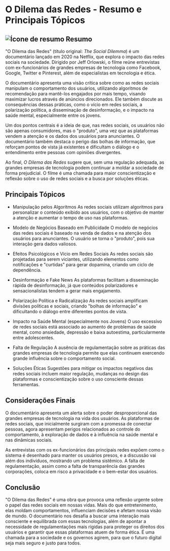
# O Dilema das Redes - Resumo e Principais Tópicos

## ![Ícone de resumo]([https://exemplo.com/icone-resumo.png](https://www.google.com/imgres?q=icone%20resumo%20png&imgurl=https%3A%2F%2Fcdn-icons-png.flaticon.com%2F512%2F1236%2F1236354.png&imgrefurl=https%3A%2F%2Fwww.flaticon.com%2Fbr%2Ficone-gratis%2Fresumo_1236354&docid=-SkGQr00bagu9M&tbnid=56H8_JMo6S9gWM&vet=12ahUKEwi0_trxrfKIAxVErJUCHSmSKe0QM3oECGEQAA..i&w=512&h=512&hcb=2&ved=2ahUKEwi0_trxrfKIAxVErJUCHSmSKe0QM3oECGEQAA)) Resumo

"O Dilema das Redes" (título original: *The Social Dilemma*) é um documentário lançado em 2020 na Netflix, que explora o impacto das redes sociais na sociedade. Dirigido por Jeff Orlowski, o filme reúne entrevistas com ex-funcionários de grandes empresas de tecnologia como Facebook, Google, Twitter e Pinterest, além de especialistas em tecnologia e ética.

O documentário apresenta uma visão crítica sobre como as redes sociais manipulam o comportamento dos usuários, utilizando algoritmos de recomendação para mantê-los engajados por mais tempo, visando maximizar lucros através de anúncios direcionados. Ele também discute as consequências dessas práticas, como o vício em redes sociais, a polarização política, a disseminação de desinformação, e o impacto na saúde mental, especialmente entre os jovens.

Um dos pontos centrais é a ideia de que, nas redes sociais, os usuários não são apenas consumidores, mas o "produto", uma vez que as plataformas vendem a atenção e os dados dos usuários para anunciantes. O documentário também destaca o perigo das bolhas de informação, que reforçam pontos de vista já existentes e dificultam o diálogo e o entendimento entre pessoas com opiniões divergentes.

Ao final, *O Dilema das Redes* sugere que, sem uma regulação adequada, as grandes empresas de tecnologia podem continuar a moldar a sociedade de forma prejudicial. O filme é uma chamada para maior conscientização e reflexão sobre o uso de redes sociais e a busca por soluções éticas.

## Principais Tópicos

- Manipulação pelos Algoritmos
As redes sociais utilizam algoritmos para personalizar o conteúdo exibido aos usuários, com o objetivo de manter a atenção e aumentar o tempo de uso nas plataformas.

- Modelo de Negócios Baseado em Publicidade
O modelo de negócios das redes sociais é baseado na venda de dados e na atenção dos usuários para anunciantes. O usuário se torna o "produto", pois sua interação gera dados valiosos.

- Efeitos Psicológicos e Vício em Redes Sociais
As redes sociais são projetadas para serem viciantes, utilizando elementos como notificações e "curtidas" para gerar dopamina, criando um ciclo de dependência.

- Desinformação e Fake News
As plataformas facilitam a disseminação rápida de desinformação, já que conteúdos polarizadores e sensacionalistas tendem a gerar mais engajamento.

- Polarização Política e Radicalização
As redes sociais amplificam divisões políticas e sociais, criando "bolhas de informação" e dificultando o diálogo entre diferentes pontos de vista.

- Impacto na Saúde Mental (especialmente nos Jovens)
O uso excessivo de redes sociais está associado ao aumento de problemas de saúde mental, como ansiedade, depressão e baixa autoestima, particularmente entre adolescentes.

- Falta de Regulação
A ausência de regulamentação sobre as práticas das grandes empresas de tecnologia permite que elas continuem exercendo grande influência sobre o comportamento social.

- Soluções Éticas
Sugestões para mitigar os impactos negativos das redes sociais incluem maior regulação, mudanças no design das plataformas e conscientização sobre o uso consciente dessas ferramentas.

## Considerações Finais
O documentário apresenta um alerta sobre o poder desproporcional das grandes empresas de tecnologia na vida dos usuários. As plataformas de redes sociais, que inicialmente surgiram com a promessa de conectar pessoas, agora apresentam perigos relacionados ao controle do comportamento, à exploração de dados e à influência na saúde mental e nas dinâmicas sociais. 

As entrevistas com os ex-funcionários das principais redes expõem como o sistema é desenhado para manter os usuários presos, e a discussão vai além dos indivíduos, mostrando um problema sistêmico. A falta de regulamentação, assim como a falta de transparência das grandes corporações, coloca em risco a privacidade e o bem-estar dos usuários.

## Conclusão
"O Dilema das Redes" é uma obra que provoca uma reflexão urgente sobre o papel das redes sociais em nossas vidas. Mais do que entretenimento, elas moldam comportamentos, influenciam decisões e afetam nossa visão de mundo. O documentário nos desafia a buscar uma interação mais consciente e equilibrada com essas tecnologias, além de apontar a necessidade de regulamentações mais rígidas para proteger os direitos dos usuários e garantir que essas plataformas atuem de forma ética. É uma chamada para a sociedade e os governos agirem, para que o futuro digital seja mais seguro e justo para todos.
